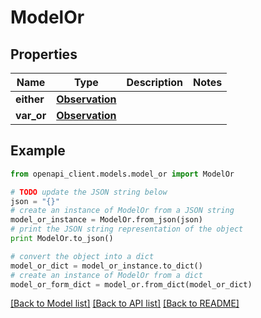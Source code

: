 # ModelOr


## Properties
Name | Type | Description | Notes
------------ | ------------- | ------------- | -------------
**either** | [**Observation**](Observation.md) |  | 
**var_or** | [**Observation**](Observation.md) |  | 

## Example

```python
from openapi_client.models.model_or import ModelOr

# TODO update the JSON string below
json = "{}"
# create an instance of ModelOr from a JSON string
model_or_instance = ModelOr.from_json(json)
# print the JSON string representation of the object
print ModelOr.to_json()

# convert the object into a dict
model_or_dict = model_or_instance.to_dict()
# create an instance of ModelOr from a dict
model_or_form_dict = model_or.from_dict(model_or_dict)
```
[[Back to Model list]](../README.md#documentation-for-models) [[Back to API list]](../README.md#documentation-for-api-endpoints) [[Back to README]](../README.md)


